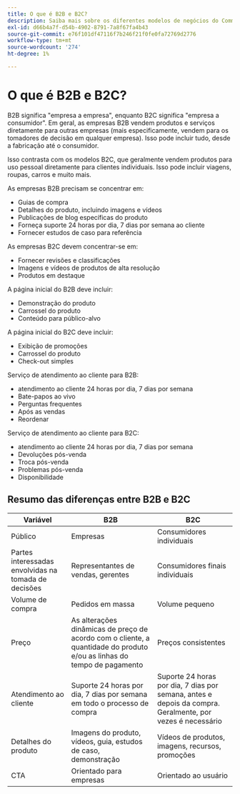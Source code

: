 ```yaml
---
title: O que é B2B e B2C?
description: Saiba mais sobre os diferentes modelos de negócios do Commerce.
exl-id: d66b4a7f-d54b-4902-8791-7a8f67fa4b43
source-git-commit: e76f101df47116f7b246f21f0fe0fa72769d2776
workflow-type: tm+mt
source-wordcount: '274'
ht-degree: 1%

---
```


# O que é B2B e B2C?

B2B significa &quot;empresa a empresa&quot;, enquanto B2C significa &quot;empresa a consumidor&quot;. Em geral, as empresas B2B vendem produtos e serviços diretamente para outras empresas (mais especificamente, vendem para os tomadores de decisão em qualquer empresa). Isso pode incluir tudo, desde a fabricação até o consumidor.

Isso contrasta com os modelos B2C, que geralmente vendem produtos para uso pessoal diretamente para clientes individuais. Isso pode incluir viagens, roupas, carros e muito mais.

As empresas B2B precisam se concentrar em:

- Guias de compra
- Detalhes do produto, incluindo imagens e vídeos
- Publicações de blog específicas do produto
- Forneça suporte 24 horas por dia, 7 dias por semana ao cliente
- Fornecer estudos de caso para referência

As empresas B2C devem concentrar-se em:

- Fornecer revisões e classificações
- Imagens e vídeos de produtos de alta resolução
- Produtos em destaque

A página inicial do B2B deve incluir:

- Demonstração do produto
- Carrossel do produto
- Conteúdo para público-alvo

A página inicial do B2C deve incluir:

- Exibição de promoções
- Carrossel do produto
- Check-out simples

Serviço de atendimento ao cliente para B2B:

- atendimento ao cliente 24 horas por dia, 7 dias por semana
- Bate-papos ao vivo
- Perguntas frequentes
- Após as vendas
- Reordenar

Serviço de atendimento ao cliente para B2C:

- atendimento ao cliente 24 horas por dia, 7 dias por semana
- Devoluções pós-venda
- Troca pós-venda
- Problemas pós-venda
- Disponibilidade

## Resumo das diferenças entre B2B e B2C

| Variável | B2B | B2C |
|----------|-----|-----|
| Público | Empresas | Consumidores individuais |
| Partes interessadas envolvidas na tomada de decisões | Representantes de vendas, gerentes | Consumidores finais individuais |
| Volume de compra | Pedidos em massa | Volume pequeno |
| Preço | As alterações dinâmicas de preço de acordo com o cliente, a quantidade do produto e/ou as linhas do tempo de pagamento | Preços consistentes |
| Atendimento ao cliente | Suporte 24 horas por dia, 7 dias por semana em todo o processo de compra | Suporte 24 horas por dia, 7 dias por semana, antes e depois da compra. Geralmente, por vezes é necessário |
| Detalhes do produto | Imagens do produto, vídeos, guia, estudos de caso, demonstração | Vídeos de produtos, imagens, recursos, promoções |
| CTA | Orientado para empresas | Orientado ao usuário |
